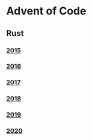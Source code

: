 # Advent of Code

## Rust

### [2015](./rust/2015/README.md)

### [2016](./rust/2016/README.md)

### [2017](./rust/2017/README.md)

### [2018](./rust/2018/README.md)

### [2019](./rust/2019/README.md)

### [2020](./rust/2020/README.md)
